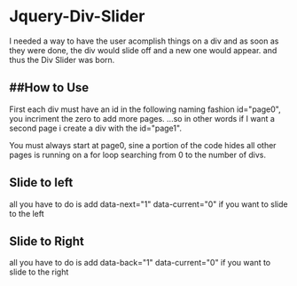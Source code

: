 Jquery-Div-Slider
=================

I needed a way to have the user acomplish things on a div and as soon as they were done, the div would slide off and a new one would appear. and thus the Div Slider was born.


##How to Use
--------------
First each div must have an id in the following naming fashion id="page0", you incriment the zero to add more pages.
...so in other words if I want a second page i create a div with the id="page1".

You must always start at page0, sine a portion of the code hides all other pages is running on a for loop searching from 0 to the number of divs.


Slide to left
-----------------
all you have to do is add data-next="1" data-current="0" if you want to slide to the left

Slide to Right
----------------
all you have to do is add data-back="1" data-current="0" if you want to slide to the right
